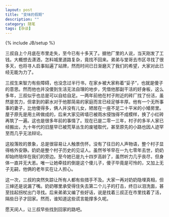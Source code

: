 ```yaml
---
layout: post
title: "变味的假期"
description: ""
category: 随笔
tags: [杂谈]
---
```

{% include JB/setup %}

三叔自上个月底在市里走失，至今已有十多天了。据他厂里的人说，当天刚发了工钱。大概想去潇洒，怎料城里道路复杂，竟找不回来。弟弟与堂哥去市区寻找了很多天，也将寻人启事贴遍了站牌，然而时间已日渐磨灭了我们的希望，大家对此已经无能为力了。

三叔生来智力有些障碍，也没念过半行书，在家乡被大家称着“妥子”，也就是傻子的意思。然而他也并没傻到生活无法自理的地步，凭借他那副干活的好身板，这么多年，三叔似乎也总是可以自给自足。一两年前他在村子附近的砖厂找了份活，虽然是苦力，但拿到的薪水对于他那简易的家庭而言已经足够丰厚。他有一个无所事事的妻子，比他傻得多，俩人并没有儿女，陋居在一座不足二十平米的小矮房里。屋子原先是用土砖做成的，后来大家见砖墙已被雨水侵蚀得不成模样，换了小红砖再筑了一遍。这也是很多年前的事情了。现在已是二零一三年，村子的多半人家已经搬出，九十年代的旧屋早已被荒草丛生的废墟取代，甚至原先的小路也因人迹罕至而几乎无法辩论。

这般落败的景象，总是很容易让人触景伤怀。没有了往日的人声物语，整个村子显得格外安静。奶奶是整个村子历史的见证人。虽然爷爷早在一九七零年去世，奶奶却始终陪伴在我们的旁边。至今她已是九十四岁高龄了，虽然听力几乎丧尽，但身体一直并无大恙。唯一让她牵挂的倒是这个傻儿子，傻子毕竟是可怜的，又加上无子无嗣，他俩的老年实在让人担心。

这一次，三叔的突然失踪让所有人都有些措手不及。大家一再对奶奶隐埋真相，但三婶还是说漏了嘴。奶奶哪里承受得住失去第二个儿子的打击，终日以泪洗面，甚至拄起拐杖出门寻找。后来弟弟又编了些好话，说是找着三叔正在市里找着了活，隔些日子才回家。然而，谁知道这些谎言能撑多久呢。

愿天闵人，让三叔早些找到回家的路吧。

